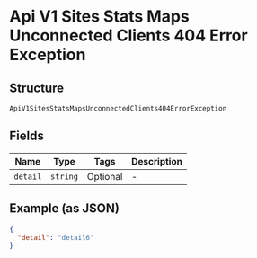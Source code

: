
# Api V1 Sites Stats Maps Unconnected Clients 404 Error Exception

## Structure

`ApiV1SitesStatsMapsUnconnectedClients404ErrorException`

## Fields

| Name | Type | Tags | Description |
|  --- | --- | --- | --- |
| `detail` | `string` | Optional | - |

## Example (as JSON)

```json
{
  "detail": "detail6"
}
```


